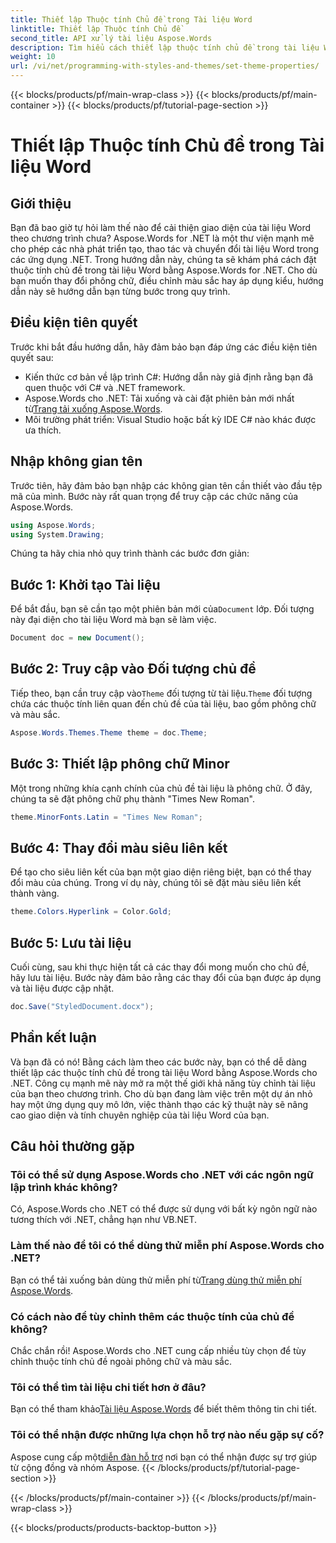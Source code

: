```yaml
---
title: Thiết lập Thuộc tính Chủ đề trong Tài liệu Word
linktitle: Thiết lập Thuộc tính Chủ đề
second_title: API xử lý tài liệu Aspose.Words
description: Tìm hiểu cách thiết lập thuộc tính chủ đề trong tài liệu Word bằng Aspose.Words cho .NET. Làm theo hướng dẫn từng bước của chúng tôi để tùy chỉnh phông chữ và màu sắc dễ dàng.
weight: 10
url: /vi/net/programming-with-styles-and-themes/set-theme-properties/
---
```


{{< blocks/products/pf/main-wrap-class >}}
{{< blocks/products/pf/main-container >}}
{{< blocks/products/pf/tutorial-page-section >}}

# Thiết lập Thuộc tính Chủ đề trong Tài liệu Word

## Giới thiệu

Bạn đã bao giờ tự hỏi làm thế nào để cải thiện giao diện của tài liệu Word theo chương trình chưa? Aspose.Words for .NET là một thư viện mạnh mẽ cho phép các nhà phát triển tạo, thao tác và chuyển đổi tài liệu Word trong các ứng dụng .NET. Trong hướng dẫn này, chúng ta sẽ khám phá cách đặt thuộc tính chủ đề trong tài liệu Word bằng Aspose.Words for .NET. Cho dù bạn muốn thay đổi phông chữ, điều chỉnh màu sắc hay áp dụng kiểu, hướng dẫn này sẽ hướng dẫn bạn từng bước trong quy trình.

## Điều kiện tiên quyết

Trước khi bắt đầu hướng dẫn, hãy đảm bảo bạn đáp ứng các điều kiện tiên quyết sau:

- Kiến thức cơ bản về lập trình C#: Hướng dẫn này giả định rằng bạn đã quen thuộc với C# và .NET framework.
-  Aspose.Words cho .NET: Tải xuống và cài đặt phiên bản mới nhất từ[Trang tải xuống Aspose.Words](https://releases.aspose.com/words/net/).
- Môi trường phát triển: Visual Studio hoặc bất kỳ IDE C# nào khác được ưa thích.

## Nhập không gian tên

Trước tiên, hãy đảm bảo bạn nhập các không gian tên cần thiết vào đầu tệp mã của mình. Bước này rất quan trọng để truy cập các chức năng của Aspose.Words.

```csharp
using Aspose.Words;
using System.Drawing;
```

Chúng ta hãy chia nhỏ quy trình thành các bước đơn giản:

## Bước 1: Khởi tạo Tài liệu

 Để bắt đầu, bạn sẽ cần tạo một phiên bản mới của`Document` lớp. Đối tượng này đại diện cho tài liệu Word mà bạn sẽ làm việc.

```csharp
Document doc = new Document();
```

## Bước 2: Truy cập vào Đối tượng chủ đề

Tiếp theo, bạn cần truy cập vào`Theme` đối tượng từ tài liệu.`Theme` đối tượng chứa các thuộc tính liên quan đến chủ đề của tài liệu, bao gồm phông chữ và màu sắc.

```csharp
Aspose.Words.Themes.Theme theme = doc.Theme;
```

## Bước 3: Thiết lập phông chữ Minor

Một trong những khía cạnh chính của chủ đề tài liệu là phông chữ. Ở đây, chúng ta sẽ đặt phông chữ phụ thành "Times New Roman".

```csharp
theme.MinorFonts.Latin = "Times New Roman";
```

## Bước 4: Thay đổi màu siêu liên kết

Để tạo cho siêu liên kết của bạn một giao diện riêng biệt, bạn có thể thay đổi màu của chúng. Trong ví dụ này, chúng tôi sẽ đặt màu siêu liên kết thành vàng.

```csharp
theme.Colors.Hyperlink = Color.Gold;
```

## Bước 5: Lưu tài liệu

Cuối cùng, sau khi thực hiện tất cả các thay đổi mong muốn cho chủ đề, hãy lưu tài liệu. Bước này đảm bảo rằng các thay đổi của bạn được áp dụng và tài liệu được cập nhật.

```csharp
doc.Save("StyledDocument.docx");
```

## Phần kết luận

Và bạn đã có nó! Bằng cách làm theo các bước này, bạn có thể dễ dàng thiết lập các thuộc tính chủ đề trong tài liệu Word bằng Aspose.Words cho .NET. Công cụ mạnh mẽ này mở ra một thế giới khả năng tùy chỉnh tài liệu của bạn theo chương trình. Cho dù bạn đang làm việc trên một dự án nhỏ hay một ứng dụng quy mô lớn, việc thành thạo các kỹ thuật này sẽ nâng cao giao diện và tính chuyên nghiệp của tài liệu Word của bạn.

## Câu hỏi thường gặp

### Tôi có thể sử dụng Aspose.Words cho .NET với các ngôn ngữ lập trình khác không?  
Có, Aspose.Words cho .NET có thể được sử dụng với bất kỳ ngôn ngữ nào tương thích với .NET, chẳng hạn như VB.NET.

### Làm thế nào để tôi có thể dùng thử miễn phí Aspose.Words cho .NET?  
 Bạn có thể tải xuống bản dùng thử miễn phí từ[Trang dùng thử miễn phí Aspose.Words](https://releases.aspose.com/).

### Có cách nào để tùy chỉnh thêm các thuộc tính của chủ đề không?  
Chắc chắn rồi! Aspose.Words cho .NET cung cấp nhiều tùy chọn để tùy chỉnh thuộc tính chủ đề ngoài phông chữ và màu sắc.

### Tôi có thể tìm tài liệu chi tiết hơn ở đâu?  
 Bạn có thể tham khảo[Tài liệu Aspose.Words](https://reference.aspose.com/words/net/) để biết thêm thông tin chi tiết.

### Tôi có thể nhận được những lựa chọn hỗ trợ nào nếu gặp sự cố?  
 Aspose cung cấp một[diễn đàn hỗ trợ](https://forum.aspose.com/c/words/8) nơi bạn có thể nhận được sự trợ giúp từ cộng đồng và nhóm Aspose.
{{< /blocks/products/pf/tutorial-page-section >}}

{{< /blocks/products/pf/main-container >}}
{{< /blocks/products/pf/main-wrap-class >}}

{{< blocks/products/products-backtop-button >}}

